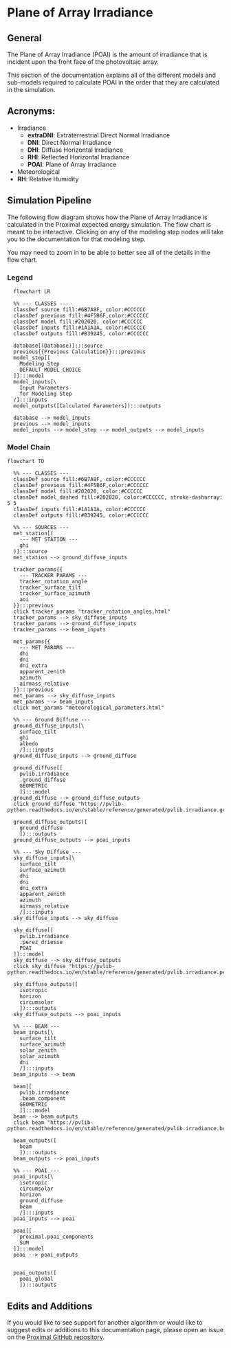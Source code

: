 # Plane of Array Irradiance

## General

The Plane of Array Irradiance (POAI) is the amount of irradiance that is incident upon the front face of the photovoltaic array.

This section of the documentation explains all of the different models and sub-models required to calculate POAI in the order that they are calculated in the simulation.

## Acronyms:
- Irradiance
  - **extraDNI**: Extraterrestrial Direct Normal Irradiance
  - **DNI**: Direct Normal Irradiance
  - **DHI**:  Diffuse Horizontal Irradiance
  - **RHI**:  Reflected Horizontal Irradiance
  - **POAI**: Plane of Array Irradiance
- Meteorological
 - **RH**: Relative Humidity



## Simulation Pipeline
The following flow diagram shows how the Plane of Array Irradiance is calculated in the Proximal expected energy simulation.  The flow chart is meant to be interactive.  Clicking on any of the modeling step nodes will take you to the documentation for that modeling step.

You may need to zoom in to be able to better see all of the details in the flow chart.

### Legend
```mermaid
  flowchart LR

  %% --- CLASSES ---
  classDef source fill:#6B7A8F, color:#CCCCCC
  classDef previous fill:#4F5B6F,color:#CCCCCC
  classDef model fill:#202020, color:#CCCCCC
  classDef inputs fill:#1A1A1A, color:#CCCCCC
  classDef outputs fill:#B39245, color:#CCCCCC

  database[(Database)]:::source
  previous{{Previous Calculation}}:::previous
  model_step[[
    Modeling Step
    DEFAULT MODEL CHOICE
  ]]:::model
  model_inputs[\
    Input Parameters
    for Modeling Step
  /]:::inputs
  model_outputs([Calculated Parameters]):::outputs

  database --> model_inputs
  previous --> model_inputs
  model_inputs --> model_step --> model_outputs --> model_inputs

```

### Model Chain
```mermaid
flowchart TD

  %% --- CLASSES ---
  classDef source fill:#6B7A8F, color:#CCCCCC
  classDef previous fill:#4F5B6F,color:#CCCCCC
  classDef model fill:#202020, color:#CCCCCC
  classDef model_dashed fill:#202020, color:#CCCCCC, stroke-dasharray: 5 5
  classDef inputs fill:#1A1A1A, color:#CCCCCC
  classDef outputs fill:#B39245, color:#CCCCCC

  %% --- SOURCES ---
  met_station[(
    --- MET STATION ---
    ghi
  )]:::source
  met_station --> ground_diffuse_inputs

  tracker_params{{
    --- TRACKER PARAMS ---
    tracker_rotation_angle
    tracker_surface_tilt
    tracker_surface_azimuth
    aoi
  }}:::previous
  click tracker_params "tracker_rotation_angles.html"
  tracker_params --> sky_diffuse_inputs
  tracker_params --> ground_diffuse_inputs
  tracker_params --> beam_inputs

  met_params{{
    --- MET PARAMS ---
    dhi
    dni
    dni_extra
    apparent_zenith
    azimuth
    airmass_relative
  }}:::previous
  met_params --> sky_diffuse_inputs
  met_params --> beam_inputs
  click met_params "meteorological_parameters.html"

  %% --- Ground Diffuse ---
  ground_diffuse_inputs[\
    surface_tilt
    ghi
    albedo
    /]:::inputs
  ground_diffuse_inputs --> ground_diffuse

  ground_diffuse[[
    pvlib.irradiance
    .ground_diffuse
    GEOMETRIC
    ]]:::model
  ground_diffuse --> ground_diffuse_outputs
  click ground_diffuse "https://pvlib-python.readthedocs.io/en/stable/reference/generated/pvlib.irradiance.get_ground_diffuse.html"

  ground_diffuse_outputs([
    ground_diffuse
    ]):::outputs
  ground_diffuse_outputs --> poai_inputs

  %% --- Sky Diffuse ---
  sky_diffuse_inputs[\
    surface_tilt
    surface_azimuth
    dhi
    dni
    dni_extra
    apparent_zenith
    azimuth
    airmass_relative
    /]:::inputs
  sky_diffuse_inputs --> sky_diffuse

  sky_diffuse[[
    pvlib.irradiance
    .perez_driesse
    POAI
  ]]:::model
  sky_diffuse --> sky_diffuse_outputs
  click sky_diffuse "https://pvlib-python.readthedocs.io/en/stable/reference/generated/pvlib.irradiance.perez_driesse.html#pvlib.irradiance.perez_driesse"

  sky_diffuse_outputs([
    isotropic
    horizon
    circumsolar
    ]):::outputs
  sky_diffuse_outputs --> poai_inputs

  %% --- BEAM ---
  beam_inputs[\
    surface_tilt
    surface_azimuth
    solar_zenith
    solar_azimuth
    dni
    /]:::inputs
  beam_inputs --> beam

  beam[[
    pvlib.irradiance
    .beam_component
    GEOMETRIC
    ]]:::model
  beam --> beam_outputs
  click beam "https://pvlib-python.readthedocs.io/en/stable/reference/generated/pvlib.irradiance.beam.html"

  beam_outputs([
    beam
    ]):::outputs
  beam_outputs --> poai_inputs

  %% --- POAI ---
  poai_inputs[\
    isotropic
    circumsolar
    horizon
    ground_diffuse
    beam
    /]:::inputs
  poai_inputs --> poai

  poai[[
    proximal.poai_components
    SUM
  ]]:::model
  poai --> poai_outputs


  poai_outputs([
    poai_global
    ]):::outputs
  ```


## Edits and Additions

If you would like to see support for another algorithm or would like to suggest edits or additions to this documentation page, please open an issue on the [Proximal GitHub repository](https://github.com/ProximalEnergy/docs-mdbook).
